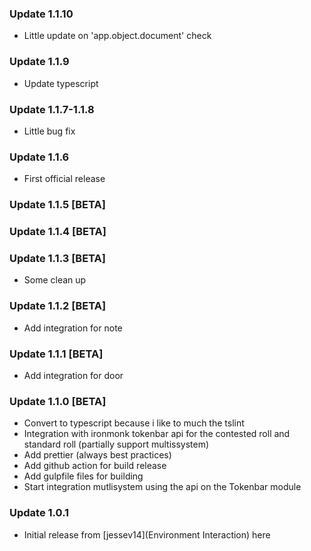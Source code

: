 ### Update 1.1.10

- Little update on 'app.object.document' check

### Update 1.1.9

- Update typescript

### Update 1.1.7-1.1.8

- Little bug fix

### Update 1.1.6

- First official release

### Update 1.1.5 [BETA]

### Update 1.1.4 [BETA]

### Update 1.1.3 [BETA]

- Some clean up

### Update 1.1.2 [BETA]

- Add integration for note

### Update 1.1.1 [BETA]

- Add integration for door

### Update 1.1.0 [BETA]

- Convert to typescript because i like to much the tslint
- Integration with ironmonk tokenbar api for the contested roll and standard roll (partially support multissystem)
- Add prettier (always best practices)
- Add github action for build release
- Add gulpfile files for building
- Start integration mutlisystem using the api on the Tokenbar module

### Update 1.0.1

- Initial release from [jessev14](Environment Interaction) here [](https://github.com/jessev14/environment-interaction)

